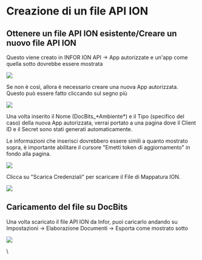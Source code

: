 # Creazione di un file API ION

## Ottenere un file API ION esistente/Creare un nuovo file API ION

Questo viene creato in INFOR ION API → App autorizzate e un'app come quella sotto dovrebbe essere mostrata

![](https://lh7-us.googleusercontent.com/Lpl5VZkrSk9u04C7SWTmfDVbQpRTxSMEE3i2S2Ry\_TDZ9mYJMt6UkzTPw5ApaVIEhzpUmpnffntqXowMlhib8LqIRWgpEYlepZlPyqGFNTTn7z--owAFltp9YfD1Si1SbAAX0c0EHvKrIkb0kK1GboQ)

Se non è così, allora è necessario creare una nuova App autorizzata. Questo può essere fatto cliccando sul segno più

![](https://lh7-us.googleusercontent.com/y0G9v9WfKlQWCkMy7wmNp59PpUr9AOecJy5zThtVJ5rh09eyH1WkheONuNciZ1pj7-nHKpFSSUjuzYcCe3xE9qrZZcl3IEKeqUWn9h0LSQIF4WJhNDwM9xLaSYskDO4ci2qi3zXPLLl\_nPX8GL2UTK4)

Una volta inserito il Nome (DocBits\_\*Ambiente\*) e il Tipo (specifico del caso) della nuova App autorizzata, verrai portato a una pagina dove il Client ID e il Secret sono stati generati automaticamente.

Le informazioni che inserisci dovrebbero essere simili a quanto mostrato sopra, è importante abilitare il cursore "Emetti token di aggiornamento" in fondo alla pagina.

![](https://lh7-us.googleusercontent.com/FevNa7kQ-rCicUxacuCe7m4XHsLOsYYCRq4JAQ3xDTYPxfq3mg5m2BwWF8iz7ASdNS93sgc1t8gJvnNupCDzQPbUu1NpCu4MHxKGBi6OtyDs7ep2TrsaP3gEXHgMsKzHVQ6JbNc2exbdJ41l\_0a7SCA)

Clicca su "Scarica Credenziali" per scaricare il File di Mappatura ION.

![](https://lh7-us.googleusercontent.com/rf0BjR-d15LYj98tRJbMClAqtKAqhQdChgsxKS2Ndl-qhquZELEK66WjREvqDcCCj2UlZYK1i-ntNMtzrN\_Kpv1572tqMvWEld8tBDlAzuqz9ocXssiGXFCRnbyH2baWOiBH\_27cpVV3vFUP\_5CJ1xI)

## Caricamento del file su DocBits

Una volta scaricato il file API ION da Infor, puoi caricarlo andando su Impostazioni → Elaborazione Documenti → Esporta come mostrato sotto

![](https://lh7-us.googleusercontent.com/ONyqYFVhCO3PTyBM6Y-OLrwdXGSQgYBoq4M-7Uof7XKjNhYvemhbjtjcgT4mKZ2-dVc4TWkesSgOWwXGf\_a4xLj0X27Y7ZloQSwTD0ey1yIUBNkkvcTX8rf6l24ljltClVoVCJlUWsyVxmzMhWdLDnI)

\
